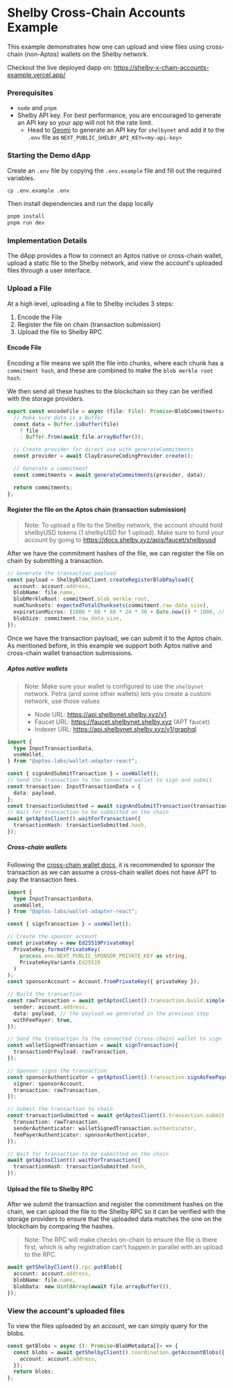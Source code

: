 # Shelby Cross-Chain Accounts Example

This example demonstrates how one can upload and view files using cross-chain (non-Aptos) wallets on the Shelby network.

Checkout the live deployed dapp on:
https://shelby-x-chain-accounts-example.vercel.app/

### Prerequisites

- `node` and `pnpm`
- Shelby API key. For best performance, you are encouraged to generate an API key so your app will not hit the rate limit.
  - Head to [Geomi](https://geomi.dev/) to generate an API key for `shelbynet` and add it to the `.env` file as `NEXT_PUBLIC_SHELBY_API_KEY=<my-api-key>`

### Starting the Demo dApp

Create an `.env` file by copying the `.env.example` file and fill out the required variables.

```bash
cp .env.example .env
```

Then install dependencies and run the dapp locally

```bash
pnpm install
pnpm run dev
```

### Implementation Details

The dApp provides a flow to connect an Aptos native or cross-chain wallet, upload a static file to the Shelby network, and view the account's uploaded files through a user interface.

### Upload a File

At a high level, uploading a file to Shelby includes 3 steps:

1. Encode the File
2. Register the file on chain (transaction submission)
3. Upload the file to Shelby RPC

#### Encode File

Encoding a file means we split the file into chunks, where each chunk has a `commitment hash`, and these are combined to make the `blob merkle root hash`.

We then send all these hashes to the blockchain so they can be verified with the storage providers.

```ts
export const encodeFile = async (file: File): Promise<BlobCommitments> => {
  // Make sure data is a Buffer
  const data = Buffer.isBuffer(file)
    ? file
    : Buffer.from(await file.arrayBuffer());

  // Create provider for direct use with generateCommitments
  const provider = await ClayErasureCodingProvider.create();

  // Generate a commitment
  const commitments = await generateCommitments(provider, data);

  return commitments;
};
```

#### Register the file on the Aptos chain (transaction submission)

> Note: To upload a file to the Shelby network, the account should hold shelbyUSD tokens (1 shelbyUSD for 1 upload). Make sure to fund your account by going to https://docs.shelby.xyz/apis/faucet/shelbyusd

After we have the commitment hashes of the file, we can register the file on chain by submitting a transaction.

```ts
// Generate the transaction payload
const payload = ShelbyBlobClient.createRegisterBlobPayload({
  account: account.address,
  blobName: file.name,
  blobMerkleRoot: commitment.blob_merkle_root,
  numChunksets: expectedTotalChunksets(commitment.raw_data_size),
  expirationMicros: (1000 * 60 * 60 * 24 * 30 + Date.now()) * 1000, // 30 days from now in microseconds
  blobSize: commitment.raw_data_size,
});
```

Once we have the transaction payload, we can submit it to the Aptos chain. As mentioned before, in this example we support both Aptos native and cross-chain wallet transaction submissions.

##### Aptos native wallets

> Note: Make sure your wallet is configured to use the `shelbynet` network. Petra (and some other wallets) lets you create a custom network, use those values
>
> - Node URL: https://api.shelbynet.shelby.xyz/v1
> - Faucet URL: https://faucet.shelbynet.shelby.xyz (APT faucet)
> - Indexer URL: https://api.shelbynet.shelby.xyz/v1/graphql

```ts
import {
  type InputTransactionData,
  useWallet,
} from "@aptos-labs/wallet-adapter-react";

const { signAndSubmitTransaction } = useWallet();
// Send the transaction to the connected wallet to sign and submit
const transaction: InputTransactionData = {
  data: payload,
};
const transactionSubmitted = await signAndSubmitTransaction(transaction);
// Wait for transaction to be submitted on the chain
await getAptosClient().waitForTransaction({
  transactionHash: transactionSubmitted.hash,
});
```

##### Cross-chain wallets

Following the [cross-chain wallet docs](https://aptos.dev/build/sdks/wallet-adapter/x-chain-accounts#submitting-a-transaction), it is recommended to sponsor the transaction as we can assume a cross-chain wallet does not have APT to pay the transaction fees.

```ts
import {
  type InputTransactionData,
  useWallet,
} from "@aptos-labs/wallet-adapter-react";

const { signTransaction } = useWallet();

// Create the sponsor account
const privateKey = new Ed25519PrivateKey(
  PrivateKey.formatPrivateKey(
    process.env.NEXT_PUBLIC_SPONSOR_PRIVATE_KEY as string,
    PrivateKeyVariants.Ed25519
  )
);
const sponsorAccount = Account.fromPrivateKey({ privateKey });

// Build the transaction
const rawTransaction = await getAptosClient().transaction.build.simple({
  sender: account.address,
  data: payload, // the payload we generated in the previous step
  withFeePayer: true,
});

// Send the transaction to the connected (cross-chain) wallet to sign
const walletSignedTransaction = await signTransaction({
  transactionOrPayload: rawTransaction,
});

// Sponsor signs the transaction
const sponsorAuthenticator = getAptosClient().transaction.signAsFeePayer({
  signer: sponsorAccount,
  transaction: rawTransaction,
});

// Submit the transaction to chain
const transactionSubmitted = await getAptosClient().transaction.submit.simple({
  transaction: rawTransaction,
  senderAuthenticator: walletSignedTransaction.authenticator,
  feePayerAuthenticator: sponsorAuthenticator,
});

// Wait for transaction to be submitted on the chain
await getAptosClient().waitForTransaction({
  transactionHash: transactionSubmitted.hash,
});
```

#### Upload the file to Shelby RPC

After we submit the transaction and register the commitment hashes on the chain, we can upload the file to the Shelby RPC so it can be verified with the storage providers to ensure that the uploaded data matches the one on the blockchain by comparing the hashes.

> Note: The RPC will make checks on-chain to ensure the file is there first, which is why registration can't happen in parallel with an upload to the RPC.

```ts
await getShelbyClient().rpc.putBlob({
  account: account.address,
  blobName: file.name,
  blobData: new Uint8Array(await file.arrayBuffer()),
});
```

### View the account's uploaded files

To view the files uploaded by an account, we can simply query for the blobs.

```ts
const getBlobs = async (): Promise<BlobMetadata[]> => {
  const blobs = await getShelbyClient().coordination.getAccountBlobs({
    account: account.address,
  });
  return blobs;
};
```
